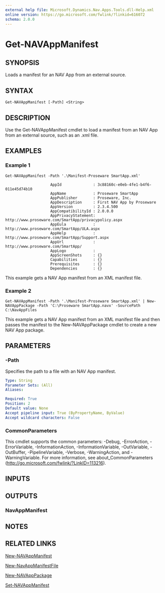 ```yaml
---
external help file: Microsoft.Dynamics.Nav.Apps.Tools.dll-Help.xml
online version: https://go.microsoft.com/fwlink/?linkid=616072
schema: 2.0.0
---
```


# Get-NAVAppManifest

## SYNOPSIS
Loads a manifest for an NAV App from an external source.

## SYNTAX

```
Get-NAVAppManifest [-Path] <String>
```

## DESCRIPTION
Use the Get-NAVAppManifest cmdlet to load a manifest from an NAV App from an external source, such as an .xml file.

## EXAMPLES

### Example 1
```
Get-NAVAppManifest -Path '.\Manifest-Proseware SmartApp.xml'

                    AppId              : 3c88160c-e0eb-4fe1-b4f6-011e45d74b10
                    AppName            : Proseware SmartApp
                    AppPublisher       : Proseware, Inc.
                    AppDescription     : First NAV App by Proseware
                    AppVersion         : 2.3.4.500
                    AppCompatibilityId : 2.0.0.0
                    AppPrivacyStatement: http://www.proseware.com/SmartApp/privacypolicy.aspx
                    AppEula            : http://www.proseware.com/SmartApp/ULA.aspx
                    AppHelp            : http://www.proseware.com/SmartApp/Support.aspx
                    AppUrl             : http://www.proseware.com/SmartApp/
                    AppLogo            :
                    AppScreenShots     : {}
                    Capabilities       : {}
                    Prerequisites      : {}
                    Dependencies       : {}
```

This example gets a NAV App manifest from an XML manifest file.

### Example 2
```
Get-NAVAppManifest -Path '.\Manifest-Proseware SmartApp.xml' | New-NAVAppPackage -Path 'C:\Proseware SmartApp.navx' -SourcePath C:\NavAppFiles
```

This example gets a NAV App manifest from an XML manifest file and then passes the manifest to the New-NAVAppPackage cmdlet to create a new NAV App package.

## PARAMETERS

### -Path
Specifies the path to a file with an NAV App manifest.

```yaml
Type: String
Parameter Sets: (All)
Aliases:

Required: True
Position: 2
Default value: None
Accept pipeline input: True (ByPropertyName, ByValue)
Accept wildcard characters: False
```

### CommonParameters
This cmdlet supports the common parameters: -Debug, -ErrorAction, -ErrorVariable, -InformationAction, -InformationVariable, -OutVariable, -OutBuffer, -PipelineVariable, -Verbose, -WarningAction, and -WarningVariable. For more information, see about_CommonParameters (http://go.microsoft.com/fwlink/?LinkID=113216).

## INPUTS

## OUTPUTS

### NavAppManifest

## NOTES
## RELATED LINKS
[New-NAVAppManifest](New-NAVAppManifest.md)

[New-NavAppManifestFile](New-NAVAppManifestFile.md)  

[New-NAVAppPackage](New-NAVAppPackage.md)  

[Set-NAVAppManifest](Set-NAVAppManifest.md)
